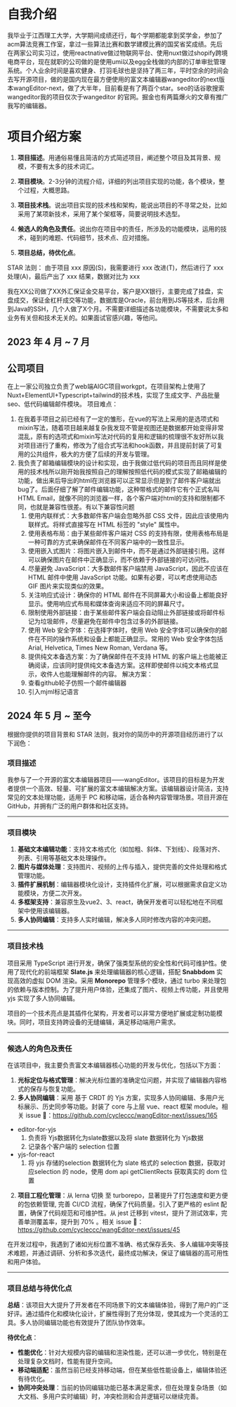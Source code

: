 # 自我介绍
  我毕业于江西理工大学，大学期间成绩还行，每个学期都能拿到奖学金，参加了acm算法竞赛工作室，拿过一些算法比赛和数学建模比赛的国奖省奖成绩。先后在两家公司实习过，使用reactnative做过物联网平台、使用nuxt做过shopify跨境电商平台，现在就职的公司做的是使用umi以及egg全栈做的内部的订单审批管理系统。个人业余时间是喜欢健身、打羽毛球也是坚持了两三年，平时空余的时间会去写开源项目，做的是国内现在最方便使用的富文本编辑器wangeditor的next版本wangEditor-next，做了大半年，目前看是有了两百个star。seo的话谷歌搜索wangeditor我的项目仅次于wangeditor 的官网。掘金也有两篇爆火的文章有推广我写的编辑器。
# 项目介绍方案
1. **项目描述**。用通俗易懂且简洁的方式简述项目，阐述整个项目及其背景、规模，不要有太多的技术词汇。

1. **项目模块**。2-3分钟的流程介绍，详细的列出项目实现的功能，各个模块，整个过程，大概思路。
2. **项目技术栈**。说出项目实现的技术栈和架构，能说出项目的不寻常之处，比如采用了某项新技术，采用了某个架框等，简要说明技术选型。
3. **候选人的角色及责任**。说出你在项目中的责任，所涉及的功能模块，运用的技术，碰到的难题、代码细节，技术点、应对措施。
4. **项目总结，待优化点**。


STAR 法则：
由于项目 xxx 原因(S)，我需要进行 xxx 改进(T)，然后进行了 xxx 处理(A)，最后产出了 xxx 结果，数据对比为 xxx



我在XX公司做了XX外汇保证金交易平台，客户是XX银行，主要完成了挂盘，实盘成交，保证金杠杆成交等功能，数据库是Oracle，前台用到JS等技术，后台用到Java的SSH，几个人做了X个月。不需要详细描述各功能模块，不需要说太多和业务有关但和技术无关的。如果面试官感兴趣，等他问。


## 2023 年 4 月 ~ 7 月
## 公司项目
在上一家公司独立负责了web端AIGC项目workgpt，在项目架构上使用了Nuxt+ElementUI+Typescript+tailwind的技术栈，实现了生成文字、产品批量seo、低代码编辑邮件模块。
项目难点：
1. 在我着手项目之前已经有了一定的雏形，在vue的写法上采用的是选项式和mixin写法，随着项目越来越复杂我发现不管是视图还是数据都开始变得非常混乱，原有的选项式和mixin写法对代码的复用和逻辑的梳理很不友好所以我对项目进行了重构，修改为了组合式写法和hook函数，并且提前封装了可复用的公共组件，极大的方便了后续的开发与管理。
2. 我负责了邮箱编辑模块的设计和实现，由于我做过低代码的项目而且同样是使用的技术栈所以刚开始我按照自己的理解按照低代码的模式实现了邮箱编辑的功能，做出来后导出的html在浏览器可以正常显示但是到了邮件客户端就出bug了。后面仔细了解了邮件编辑功能，这种带格式的邮件它有个正式名叫HTML Email，就像不同的浏览器一样，各个客户端对html的支持和限制都不同，也就是兼容性很差。有以下兼容性问题
	1. 使用内联样式：大多数邮件客户端会忽略外部 CSS 文件，因此应该使用内联样式。将样式直接写在 HTML 标签的 "style" 属性中。    
	2. 使用表格布局：由于某些邮件客户端对 CSS 的支持有限，使用表格布局是一种可靠的方式来确保邮件在不同客户端中的一致性显示。
	3. 使用嵌入式图片：将图片嵌入到邮件中，而不是通过外部链接引用。这样可以确保图片在邮件中正确显示，而不依赖于外部链接的可访问性。
	4. 尽量避免 JavaScript：大多数邮件客户端禁用 JavaScript，因此不应该在 HTML 邮件中使用 JavaScript 功能。如果有必要，可以考虑使用动态 GIF 图片来实现类似的效果。
	5. 关注响应式设计：确保你的 HTML 邮件在不同屏幕大小和设备上都能良好显示。使用响应式布局和媒体查询来适应不同的屏幕尺寸。
	6. 限制使用外部链接：由于某些邮件客户端会自动阻止外部链接或将邮件标记为垃圾邮件，尽量避免在邮件中包含过多的外部链接。
	7. 使用 Web 安全字体：在选择字体时，使用 Web 安全字体可以确保你的邮件在不同的操作系统和设备上都能正确显示。常用的 Web 安全字体包括 Arial, Helvetica, Times New Roman, Verdana 等。
	8. 提供纯文本备选方案：为了确保邮件在不支持 HTML 的客户端上也能被正确阅读，应该同时提供纯文本备选方案。这样即使邮件以纯文本格式显示，收件人也能理解邮件的内容。
	解决方案：
	1. 查看github轮子仿照一个邮件编辑器
	2. 引入mjml标记语言


## 2024 年 5 月 ~ 至今
根据你提供的项目背景和 STAR 法则，我对你的简历中的开源项目经历进行了以下润色：

### **项目描述**
我参与了一个开源的富文本编辑器项目——wangEditor。该项目的目标是为开发者提供一个高效、轻量、可扩展的富文本编辑解决方案。该编辑器设计简洁，支持常见的文本处理功能，适用于 PC 和移动端，适合各种内容管理场景。项目开源在 GitHub，并拥有广泛的用户群体和社区支持。

---

### **项目模块**
1. **基础文本编辑功能**：支持文本格式化（如加粗、斜体、下划线）、段落对齐、列表、引用等基础文本处理操作。
2. **图片与媒体处理**：支持图片、视频的上传与插入，提供完善的文件处理和格式管理功能。
3. **插件扩展机制**：编辑器模块化设计，支持插件化扩展，可以根据需求自定义功能模块，方便二次开发。
4. **多框架支持**：兼容原生及vue2、3、react，确保开发者可以轻松地在不同框架中使用该编辑器。
5. **多人协同编辑**：支持多人实时编辑，解决多人同时修改内容的冲突问题。

---

### **项目技术栈**
项目采用 TypeScript 进行开发，确保了强类型系统的安全性和代码可维护性。使用了现代化的前端框架 **Slate.js** 来处理编辑器的核心逻辑，搭配 **Snabbdom** 实现高效的虚拟 DOM 渲染。采用 **Monorepo** 管理多个模块，通过 turbo 来处理包的依赖与版本控制。为了提升用户体验，还集成了图片、视频上传功能，并且使用 yjs 实现了多人协同编辑。

项目的一个技术亮点是其插件化架构，开发者可以非常方便地扩展或定制功能模块。同时，项目支持跨设备的无缝编辑，满足移动端用户需求。

---

### **候选人的角色及责任**
在该项目中，我主要负责富文本编辑器核心功能的开发与优化，包括以下方面：
1. **光标定位与格式管理**：解决光标位置的准确定位问题，并实现了编辑器内容格式的保存与恢复功能。
2. **多人协同编辑**：采用 基于 CRDT 的 Yjs 方案，实现多人协同编辑、多用户光标展示、历史同步等功能。封装了 core 与上层 vue、react 框架 module。相关 issue 🔗：https://github.com/cycleccc/wangEditor-next/issues/165
- editor-for-yjs
	1. 负责将 Yjs数据转化为slate数据以及将 slate 数据转化为 Yjs数据
	2. 记录各个客户端的 selection 位置
- yjs-for-react
	1. 将 yjs 存储的selection 数据转化为 slate 格式的 selection 数据，获取对应selection 的 node，使用 dom api getClientRects 获取真实的 dom 位置

2. **项目工程化管理**：从 lerna 切换 至 turborepo，显著提升了打包速度和更方便的包依赖管理, 完善 CI/CD 流程，确保了代码质量。引入了更严格的 eslint 配置，确保了代码规范和可维护性。从 jest 迁移到 vitest，提升了测试效率，完善单测覆盖率，提升到 70% 。相关 issue 🔗：https://github.com/cycleccc/wangEditor-next/issues/45

在开发过程中，我遇到了诸如光标位置不准确、格式保存丢失、多人编辑冲突等技术难题，并通过调研、分析和多次迭代，最终成功解决，保证了编辑器的高可用性和用户体验。

---

### **项目总结与待优化点**
**总结**：该项目大大提升了开发者在不同场景下的文本编辑体验，得到了用户的广泛好评。通过插件化和模块化设计，扩展性得到了充分体现，使其成为一个灵活的工具。多人协同编辑功能也有效提升了团队协作效率。

**待优化点**：
- **性能优化**：针对大规模内容的编辑和渲染性能，还可以进一步优化，特别是在处理复杂文档时，性能有提升空间。
- **移动端适配**：虽然当前已经支持移动端，但在某些低性能设备上，编辑体验还有待优化。
- **协同冲突处理**：当前的协同编辑功能已基本满足需求，但在处理复杂场景（如大文档、多用户实时编辑）时，冲突检测和合并逻辑可以继续完善。